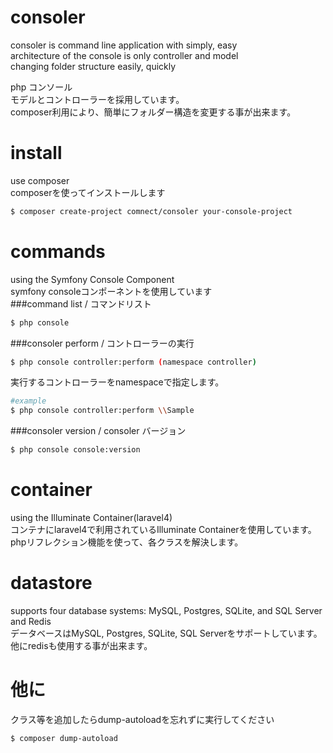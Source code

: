 consoler
========
consoler is command line application with simply, easy  
architecture of the console is only controller and model  
changing folder structure easily, quickly  

php コンソール  
モデルとコントローラーを採用しています。  
composer利用により、簡単にフォルダー構造を変更する事が出来ます。  

install
========
use composer  
composerを使ってインストールします  
```bash
$ composer create-project comnect/consoler your-console-project
```

commands
=======
using the Symfony Console Component  
symfony consoleコンポーネントを使用しています  
###command list / コマンドリスト
```bash
$ php console
```

###consoler perform / コントローラーの実行
```bash 
$ php console controller:perform (namespace controller)
```
実行するコントローラーをnamespaceで指定します。
```bash 
#example
$ php console controller:perform \\Sample
```

###consoler version / consoler バージョン
```bash
$ php console console:version
```

container
=================
using the Illuminate Container(laravel4)  
コンテナにlaravel4で利用されているIlluminate Containerを使用しています。  
phpリフレクション機能を使って、各クラスを解決します。  

datastore
=================
supports four database systems: MySQL, Postgres, SQLite, and SQL Server  
and Redis  
データベースはMySQL, Postgres, SQLite, SQL Serverをサポートしています。  
他にredisも使用する事が出来ます。  

他に
================
クラス等を追加したらdump-autoloadを忘れずに実行してください
```bash
$ composer dump-autoload
```
